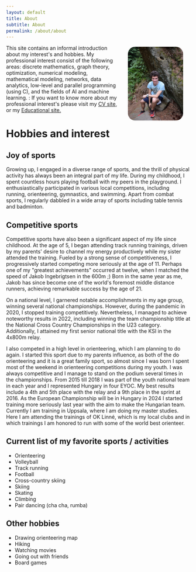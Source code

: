 ```yaml
---
layout: default
title: About
subtitle: About
permalink: /about/about
---
```

<img style="float: right; margin: 5px 20px;  border-radius:20px; " src="\img\profil3.jpg" alt="Profile picture" width="30%" height="30%">

This site contains an informal introduction about my interest's and hobbies. My professional interest consist of the following areas: discrete mathematics, graph theory, optimization, numerical modeling, mathematical modeling, networks, data analytics, low-level and parallel programming (using C), and the fields of AI and machine learning.
: If you want to know more about my professional interest's please visit my [CV site](/about/cv.markdown), or my [Educational site.](/Knowledge.markdown) 

# Hobbies and interest
## Joy of sports
Growing up, I engaged in a diverse range of sports, and the thrill of physical activity has always been an integral part of my life. During my childhood, I spent countless hours playing football with my peers in the playground. I enthusiastically participated in various local competitions, including running, orienteering, gymnastics, and swimming. Apart from combat sports, I regularly dabbled in a wide array of sports including table tennis and badminton.

## Competitive sports
Competitive sports have also been a significant aspect of my life since childhood. At the age of 5, I began attending track running trainings, driven by my parents' desire to channel my energy productively while my sister attended the training. Fueled by a strong sense of competitiveness, I progressively started competing more seriously at the age of 11. Perhaps one of my "greatest achievements" occurred at twelve, when I matched the speed of Jakob Ingebrigtsen in the 600m ;) Born in the same year as me, Jakob has since become one of the world's foremost middle distance runners, achieving remarkable success by the age of 21.

On a national level, I garnered notable accomplishments in my age group, winning several national championships. However, during the pandemic in 2020, I stopped training competitively. Nevertheless, I managed to achieve noteworthy results in 2022, including winning the team championship title at the National Cross Country Championships in the U23 category. Additionally, I attained my first senior national title with the KSI in the 4x800m relay.

I also competed in a high level in orienteering, which I am planning to do again. I started this sport due to my parents influence, as both of the do orienteering and it is a great family sport, so almost since I was born I spent most of the weekend in orienteering competitions during my youth. I was always competitive and I manage to stand on the podium several times in the championships. From 2015 till 2018 I was part of the youth national team in each year and I represented Hungary in four EYOC. My best results include a 4th and 5th place with the relay and a 9th place in the sprint at 2016. As the European Championship will be in Hungary in 2024 I started training more seriously last year with the aim to make the Hungarian team. Currently I am training in Uppsala, where I am doing my master studies. Here I am attending the trainings of OK Linné, which is my local clubs and in which trainings I am honored to run with some of the world best orienteer.


## Current list of my favorite sports / activities
-  Orienteering 
 - Volleyball 
 - Track running 
 - Football 
 - Cross-country skiing 
 - Skiing 
 - Skating 
 - Climbing 
 - Pair dancing (cha cha, rumba) 

## Other hobbies
- Drawing orienteering map
- Hiking
- Watching movies
- Going out with friends
- Board games
